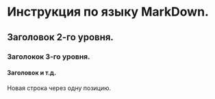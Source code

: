 # Инструкция по языку MarkDown.

## Заголовок 2-го уровня.
### Заголокок 3-го уровня.

#### Заголовок и т.д. 

Новая строка через одну позицию.